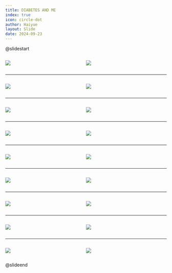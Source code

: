 ```yaml
---
title: DIABETES AND ME
index: true
icon: circle-dot
author: Haiyue
layout: Slide
date: 2024-09-23
---
```

 
@slidestart

<div style="display:flex">
<div style="flex:1">

![](/reading/english/Level-L/DIABETES%20AND%20ME/001.webp)
</div>
<div style="flex:1">

![](/reading/english/Level-L/DIABETES%20AND%20ME/002.webp)
</div>
</div>

---

<div style="display:flex">
<div style="flex:1">

![](/reading/english/Level-L/DIABETES%20AND%20ME/003.webp)
</div>
<div style="flex:1">

![](/reading/english/Level-L/DIABETES%20AND%20ME/004.webp)
</div>
</div>

---

<div style="display:flex">
<div style="flex:1">

![](/reading/english/Level-L/DIABETES%20AND%20ME/005.webp)
</div>
<div style="flex:1">

![](/reading/english/Level-L/DIABETES%20AND%20ME/006.webp)
</div>
</div>

---

<div style="display:flex">
<div style="flex:1">

![](/reading/english/Level-L/DIABETES%20AND%20ME/007.webp)
</div>
<div style="flex:1">

![](/reading/english/Level-L/DIABETES%20AND%20ME/008.webp)
</div>
</div>

---

<div style="display:flex">
<div style="flex:1">

![](/reading/english/Level-L/DIABETES%20AND%20ME/009.webp)
</div>
<div style="flex:1">

![](/reading/english/Level-L/DIABETES%20AND%20ME/010.webp)
</div>
</div>

---

<div style="display:flex">
<div style="flex:1">

![](/reading/english/Level-L/DIABETES%20AND%20ME/011.webp)
</div>
<div style="flex:1">

![](/reading/english/Level-L/DIABETES%20AND%20ME/012.webp)
</div>
</div>

---

<div style="display:flex">
<div style="flex:1">

![](/reading/english/Level-L/DIABETES%20AND%20ME/013.webp)
</div>
<div style="flex:1">

![](/reading/english/Level-L/DIABETES%20AND%20ME/014.webp)
</div>
</div>

---

<div style="display:flex">
<div style="flex:1">

![](/reading/english/Level-L/DIABETES%20AND%20ME/015.webp)
</div>
<div style="flex:1">

![](/reading/english/Level-L/DIABETES%20AND%20ME/016.webp)
</div>
</div>

---

<div style="display:flex">
<div style="flex:1">

![](/reading/english/Level-L/DIABETES%20AND%20ME/017.webp)
</div>
<div style="flex:1">

![](/reading/english/Level-L/DIABETES%20AND%20ME/018.webp)
</div>
</div>

@slideend